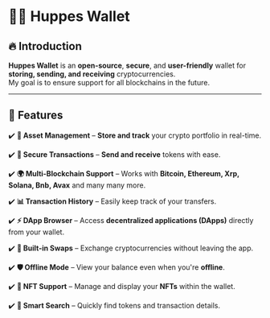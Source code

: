 # 🐦‍🔥 **Huppes Wallet**  

## 🔥 **Introduction**  
**Huppes Wallet** is an **open-source**, **secure**, and **user-friendly** wallet for **storing, sending, and receiving** cryptocurrencies.  
My goal is to ensure support for all blockchains in the future.

---

## 🎯 **Features**  

✔️ **📲 Asset Management** – **Store and track** your crypto portfolio in real-time.  

✔️ **🔄 Secure Transactions** – **Send and receive** tokens with ease.  

✔️ **🌍 Multi-Blockchain Support** – Works with **Bitcoin, Ethereum, Xrp, Solana, Bnb, Avax** and many many more.  

✔️ **📊 Transaction History** – Easily keep track of your transfers.  

✔️ **⚡ DApp Browser** – Access **decentralized applications (DApps)** directly from your wallet.  

✔️ **💱 Built-in Swaps** – Exchange cryptocurrencies without leaving the app.  

✔️ **🛡️ Offline Mode** – View your balance even when you're **offline**.  

✔️ **🚀 NFT Support** – Manage and display your **NFTs** within the wallet.  

✔️ **🔎 Smart Search** – Quickly find tokens and transaction details.  
